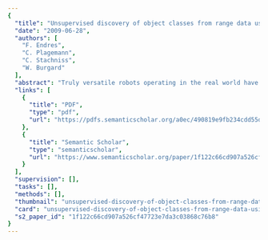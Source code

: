 ```yaml
---
{
  "title": "Unsupervised discovery of object classes from range data using latent Dirichlet allocation",
  "date": "2009-06-28",
  "authors": [
    "F. Endres",
    "C. Plagemann",
    "C. Stachniss",
    "W. Burgard"
  ],
  "abstract": "Truly versatile robots operating in the real world have to be able to learn about objects and their properties autonomously, that is, without being provided with carefully engineered training data. This paper presents an approach that allows a robot to discover object classes in three-dimensional range data in an unsupervised fashion and without a-priori knowledge about the observed objects. Our approach builds on Latent Dirichlet Allocation (LDA), a recently proposed probabilistic method for discovering topics in text documents. We discuss feature extraction, hypothesis generation, and statistical modeling of objects in 3D range data as well as the novel application of LDA to this domain. Our approach has been implemented and evaluated on real data of complex objects. Practical experiments demonstrate, that our approach is able to learn object class models autonomously that are consistent with the true classifications provided by a human. It furthermore outperforms unsupervised method such as hierarchical clustering that operate on a distance metric.",
  "links": [
    {
      "title": "PDF",
      "type": "pdf",
      "url": "https://pdfs.semanticscholar.org/a0ec/490819e9fb234cdd55db663a21caababa8de.pdf"
    },
    {
      "title": "Semantic Scholar",
      "type": "semanticscholar",
      "url": "https://www.semanticscholar.org/paper/1f122c66cd907a526cf47723e7da3c03868c76b8"
    }
  ],
  "supervision": [],
  "tasks": [],
  "methods": [],
  "thumbnail": "unsupervised-discovery-of-object-classes-from-range-data-using-latent-dirichlet-allocation-thumb.jpg",
  "card": "unsupervised-discovery-of-object-classes-from-range-data-using-latent-dirichlet-allocation-card.jpg",
  "s2_paper_id": "1f122c66cd907a526cf47723e7da3c03868c76b8"
}
---
```


